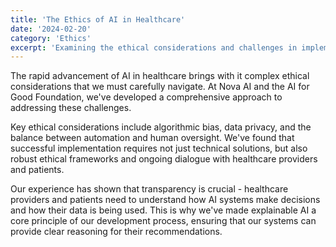 ```yaml
---
title: 'The Ethics of AI in Healthcare'
date: '2024-02-20'
category: 'Ethics'
excerpt: 'Examining the ethical considerations and challenges in implementing AI solutions in healthcare settings.'
---
```


The rapid advancement of AI in healthcare brings with it complex ethical considerations that we must carefully navigate. At Nova AI and the AI for Good Foundation, we've developed a comprehensive approach to addressing these challenges.

Key ethical considerations include algorithmic bias, data privacy, and the balance between automation and human oversight. We've found that successful implementation requires not just technical solutions, but also robust ethical frameworks and ongoing dialogue with healthcare providers and patients.

Our experience has shown that transparency is crucial - healthcare providers and patients need to understand how AI systems make decisions and how their data is being used. This is why we've made explainable AI a core principle of our development process, ensuring that our systems can provide clear reasoning for their recommendations. 